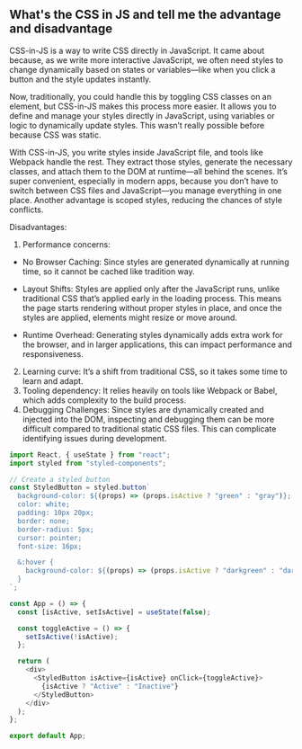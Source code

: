 ## What's the CSS in JS and tell me the advantage and disadvantage

CSS-in-JS is a way to write CSS directly in JavaScript. It came about because, as we write more interactive JavaScript, we often need styles to change dynamically based on states or variables—like when you click a button and the style updates instantly.

Now, traditionally, you could handle this by toggling CSS classes on an element, but CSS-in-JS makes this process more easier. It allows you to define and manage your styles directly in JavaScript, using variables or logic to dynamically update styles. This wasn’t really possible before because CSS was static.

With CSS-in-JS, you write styles inside JavaScript file, and tools like Webpack handle the rest. They extract those styles, generate the necessary classes, and attach them to the DOM at runtime—all behind the scenes. It’s super convenient, especially in modern apps, because you don’t have to switch between CSS files and JavaScript—you manage everything in one place. Another advantage is scoped styles, reducing the chances of style conflicts.

Disadvantages:

1. Performance concerns:

- No Browser Caching:
  Since styles are generated dynamically at running time, so it cannot be cached like tradition way.

- Layout Shifts:
  Styles are applied only after the JavaScript runs, unlike traditional CSS that’s applied early in the loading process. This means the page starts rendering without proper styles in place, and once the styles are applied, elements might resize or move around.

- Runtime Overhead:
  Generating styles dynamically adds extra work for the browser, and in larger applications, this can impact performance and responsiveness.

2. Learning curve: It’s a shift from traditional CSS, so it takes some time to learn and adapt.
3. Tooling dependency: It relies heavily on tools like Webpack or Babel, which adds complexity to the build process.
4. Debugging Challenges:
   Since styles are dynamically created and injected into the DOM, inspecting and debugging them can be more difficult compared to traditional static CSS files. This can complicate identifying issues during development.

```javascript
import React, { useState } from "react";
import styled from "styled-components";

// Create a styled button
const StyledButton = styled.button`
  background-color: ${(props) => (props.isActive ? "green" : "gray")};
  color: white;
  padding: 10px 20px;
  border: none;
  border-radius: 5px;
  cursor: pointer;
  font-size: 16px;

  &:hover {
    background-color: ${(props) => (props.isActive ? "darkgreen" : "darkgray")};
  }
`;

const App = () => {
  const [isActive, setIsActive] = useState(false);

  const toggleActive = () => {
    setIsActive(!isActive);
  };

  return (
    <div>
      <StyledButton isActive={isActive} onClick={toggleActive}>
        {isActive ? "Active" : "Inactive"}
      </StyledButton>
    </div>
  );
};

export default App;
```

